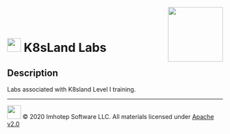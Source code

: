 <img src="assets/k8sland.png" align="right" width="128" height="auto"/>

<br/>
<br/>

# <img src="assets/lab.png" width="32" height="auto"/> K8sLand Labs

## Description

Labs associated with K8sland Level I training.

---
<img src="assets/imhotep_logo.png" width="32" height="auto"/> © 2020 Imhotep Software LLC.
All materials licensed under [Apache v2.0](http://www.apache.org/licenses/LICENSE-2.0)

